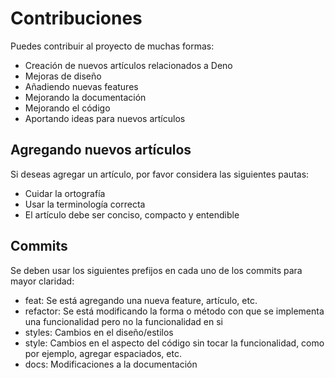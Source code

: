 # Contribuciones

Puedes contribuir al proyecto de muchas formas:

- Creación de nuevos artículos relacionados a Deno
- Mejoras de diseño
- Añadiendo nuevas features
- Mejorando la documentación
- Mejorando el código
- Aportando ideas para nuevos artículos

## Agregando nuevos artículos

Si deseas agregar un artículo, por favor considera las siguientes pautas:

- Cuidar la ortografía
- Usar la terminología correcta
- El artículo debe ser conciso, compacto y entendible

## Commits

Se deben usar los siguientes prefijos en cada uno de los commits para mayor claridad:

- feat: Se está agregando una nueva feature, artículo, etc.
- refactor: Se está modificando la forma o método con que se implementa una funcionalidad pero no la funcionalidad en si
- styles: Cambios en el diseño/estilos
- style: Cambios en el aspecto del código sin tocar la funcionalidad, como por ejemplo, agregar espaciados, etc.
- docs: Modificaciones a la documentación
